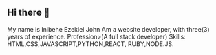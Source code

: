 ## Hi there 👋
My name is Inibehe Ezekiel John
Am a website developer, with three(3) years of experience.
Profession>(A full stack developer)
Skills: HTML,CSS,JAVASCRIPT,PYTHON,REACT, RUBY,NODE.JS.
